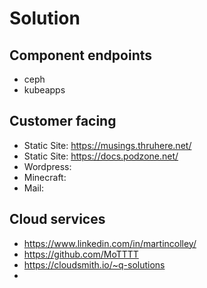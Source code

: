 # Solution

## Component endpoints

- ceph
- kubeapps

## Customer facing

- Static Site: <https://musings.thruhere.net/>
- Static Site: <https://docs.podzone.net/>
- Wordpress: 
- Minecraft:
- Mail:

## Cloud services

- <https://www.linkedin.com/in/martincolley/>
- <https://github.com/MoTTTT>
- <https://cloudsmith.io/~q-solutions>
- 